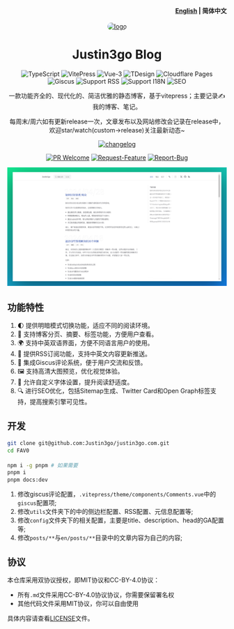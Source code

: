 <h4 align="right"><a href="./README.md">English</a> | <strong>简体中文</strong> </h4>

<div align="center">

<a href="https://justin3go.com" target="blank">
  <img src="https://justin3go.com/ava.jpg" height="100px" alt="logo" style="border-radius: 20px"/>
</a>

# Justin3go Blog

![TypeScript](https://img.shields.io/badge/TypeScript-3178C6?style=for-the-badge&logo=typescript&logoColor=white)
![VitePress](https://img.shields.io/badge/VitePress-646CFF?style=for-the-badge&logo=vite&logoColor=white)
![Vue-3](https://img.shields.io/badge/Vue-3-4FC08D?style=for-the-badge&logo=vue.js&logoColor=white)
![TDesign](https://img.shields.io/badge/TDesign-0052CC?style=for-the-badge&logo=tdesign&logoColor=white)
![Cloudflare Pages](https://img.shields.io/badge/Cloudflare%20Pages-F38020?style=for-the-badge&logo=cloudflare&logoColor=white)
![Giscus](https://img.shields.io/badge/Giscus-181717?style=for-the-badge&logo=github&logoColor=white)
![Support RSS](https://img.shields.io/badge/Support%20RSS-FFA500?style=for-the-badge&logo=rss&logoColor=white)
![Support I18N](https://img.shields.io/badge/Support%20I18N-0078D4?style=for-the-badge&logo=google-translate&logoColor=white)
![SEO](https://img.shields.io/badge/SEO-4285F4?style=for-the-badge&logo=google&logoColor=white)

一款功能齐全的、现代化的、简洁优雅的静态博客，基于vitepress；主要记录✍️我的博客、笔记。

每周末/周六如有更新release一次，文章发布以及网站修改会记录在release中，欢迎star/watch(custom->release)关注最新动态~

[![changelog](https://img.shields.io/badge/changelog-→-0052CC?style=for-the-badge&logo=ReSharper&logoColor=white)](./CHANGELOG.md)


[![PR Welcome](https://img.shields.io/badge/PR-Welcome-EA4AAA?style=for-the-badge&logo=git&logoColor=white)](https://github.com/Justin3go/justin3go.com/pulls)
[![Request-Feature](https://img.shields.io/badge/Request-Feature-007BFF?style=for-the-badge&logo=github&logoColor=white)](https://github.com/Justin3go/justin3go.com/issues/new/choose)
[![Report-Bug](https://img.shields.io/badge/Report-Bug-red?style=for-the-badge&logo=github&logoColor=white)](https://github.com/Justin3go/justin3go.com/issues/new/choose)

![demo](./images/demo.png)

</div>

## 功能特性

1. 🌓 提供明暗模式切换功能，适应不同的阅读环境。
2. 📖 支持博客分页、摘要、标签功能，方便用户查看。
3. 🌍 支持中英双语界面，方便不同语言用户的使用。
4. 📡 提供RSS订阅功能，支持中英文内容更新推送。
5. 💬 集成Giscus评论系统，便于用户交流和反馈。
6. 🖼️ 支持高清大图预览，优化视觉体验。
7. 📜 允许自定义字体设置，提升阅读舒适度。
8. 🔍 进行SEO优化，包括Sitemap生成、Twitter Card和Open Graph标签支持，提高搜索引擎可见性。

## 开发

```bash
git clone git@github.com:Justin3go/justin3go.com.git
cd FAV0

npm i -g pnpm # 如果需要
pnpm i
pnpm docs:dev
```
1. 修改giscus评论配置，`.vitepress/theme/components/Comments.vue`中的`giscus`配置项;
2. 修改`utils`文件夹下的中的侧边栏配置、RSS配置、元信息配置等;
3. 修改`config`文件夹下的相关配置，主要是title、description、head的GA配置等;
4. 修改`posts/**`与`en/posts/**`目录中的文章内容为自己的内容;

## 协议

本仓库采用双协议授权，即MIT协议和CC-BY-4.0协议：

- 所有`.md`文件采用CC-BY-4.0协议协议，你需要保留署名权
- 其他代码文件采用MIT协议，你可以自由使用

具体内容请查看[LICENSE](./LICENSE)文件。
